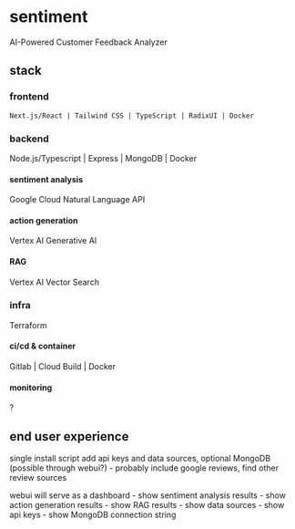 # sentiment

AI-Powered Customer Feedback Analyzer

## stack

### frontend

    Next.js/React | Tailwind CSS | TypeScript | RadixUI | Docker

### backend

Node.js/Typescript | Express | MongoDB | Docker

#### sentiment analysis

Google Cloud Natural Language API

#### action generation

Vertex AI Generative AI

#### RAG

Vertex AI Vector Search

### infra

Terraform

#### ci/cd & container

Gitlab | Cloud Build | Docker

#### monitoring

?

## end user experience

single install script
add api keys and data sources, optional MongoDB (possible through webui?)
    - probably include google reviews, find other review sources

webui will serve as a dashboard
    - show sentiment analysis results
    - show action generation results
    - show RAG results
    - show data sources
    - show api keys
    - show MongoDB connection string
